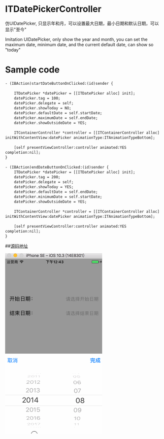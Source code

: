 # ITDatePickerController

仿UIDatePicker, 只显示年和月，可以设置最大日期，最小日期和默认日期，可以显示"至今"

Imitation UIDatePicker, only show the year and month, you can set the maximum date, minimum date, and the current default date, can show so "today"

# Sample code

 				
	- (IBAction)startDateButtonOnClicked:(id)sender {
	    
	    ITDatePicker *datePicker = [[ITDatePicker alloc] init];
	    datePicker.tag = 100;
	    datePicker.delegate = self;
	    datePicker.showToday = NO;
	    datePicker.defaultDate = self.startDate;
	    datePicker.maximumDate = self.endDate;
	    datePicker.showOutsideDate = YES;
	    
	    ITContainerController *controller = [[ITContainerController alloc] initWithContentView:datePicker animationType:ITAnimationTypeBottom];
	    
	    [self presentViewController:controller animated:YES completion:nil];
	}
	
	- (IBAction)endDateButtonOnClicked:(id)sender {
	    ITDatePicker *datePicker = [[ITDatePicker alloc] init];
	    datePicker.tag = 200;
	    datePicker.delegate = self;
	    datePicker.showToday = YES;
	    datePicker.defaultDate = self.endDate;
	    datePicker.minimumDate = self.startDate;
	    datePicker.showOutsideDate = YES;
	    
	    ITContainerController *controller = [[ITContainerController alloc] initWithContentView:datePicker animationType:ITAnimationTypeBottom];
	    
	    [self presentViewController:controller animated:YES completion:nil];
	}
    
##[源码地址](https://github.com/witchan/ITDatePickerController)

![MacDown Screenshot](https://raw.githubusercontent.com/witchan/Picture/master/ITDatePickerController.gif)
